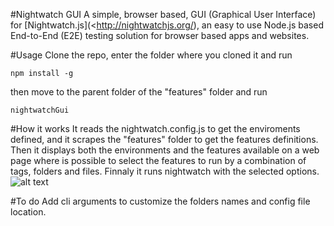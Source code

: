 #Nightwatch GUI
A simple, browser based, GUI (Graphical User Interface) for [Nightwatch.js](<http://nightwatchjs.org/),  an easy to use Node.js based End-to-End (E2E) testing solution for browser based apps and websites.

#Usage
Clone the repo, enter the folder where you cloned it and run
````
npm install -g
````
then move to the parent folder of the "features" folder and run
````
nightwatchGui
````

#How it works
It reads the nightwatch.config.js to get the enviroments defined, and it scrapes the "features" folder to get the features definitions. Then it displays both the environments and the features available on a web page where is possible to select the features to run by a combination of tags, folders and files. Finnaly it runs nightwatch with the selected options.
![alt text](https://github.com/fbedussi/nightwatchGui/raw/master/screenshot.png)

#To do
Add cli arguments to customize the folders names and config file location. 

